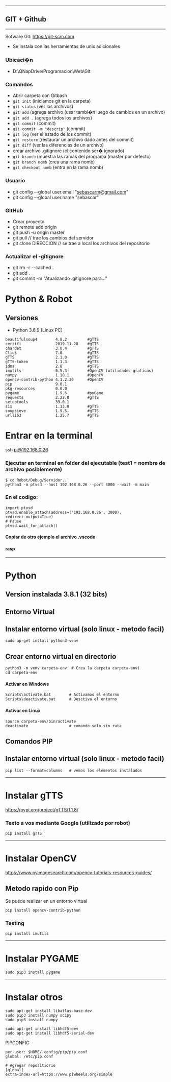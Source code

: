 --------------
## GIT + Github
--------------
Sofware Git: https://git-scm.com

 - Se instala con las herramientas de unix adicionales

### Ubicaci�n
- D:\QNapDrive\Programacion\Web\Git

### Comandos
- Abrir carpeta con Gitbash
- `git init` (iniciamos git en la carpeta)
- `git status` (ver los archivos)
- `git add` (agrega archivo (usar tambi�n luego de cambios en un archivo)
- `git add .` (agrega todos los archivos)
- `git commit` (commit)
- `git commit -m "descrip"` (commit)
- `git log` (ver el estado de los commit)
- `git restore` (restaurar un archivo dado antes del commit)
- `git diff` (ver las diferencias de un archivo)
- crear archivo .gitignore (el contenido ser� ignorado)
- `git branch` (muestra las ramas del programa (master por defecto)
- `git branch nomb` (crea una rama nomb)
- `git checkout nomb` (entra en la rama nomb)

### Usuario
- git config --global user.email "sebascarm@gmail.com"
- git config --global user.name "sebascar"

### GitHub
- Crear proyecto
- git remote add origin
- git push -u origin master
- git pull // trae los cambios del servidor
- git clone DIRECCION // se trae a local los archivos del repositorio

### Actualizar el -gitignore
- git rm -r --cached .
- git add .
- git commit -m "Atualizando .gitignore para..."

Python & Robot
=====================

Versiones
---------

* Python 3.6.9 (Linux PC)
```
beautifulsoup4        4.8.2         #gTTS     
certifi               2019.11.28    #gTTS     
chardet               3.0.4         #gTTS     
Click                 7.0           #gTTS     
gTTS                  2.1.0         #gTTS     
gTTS-token            1.1.3         #gTTS     
idna                  2.8           #gTTS     
imutils               0.5.3         #OpenCV (utilidades graficas)
numpy                 1.18.1        #OpenCV
opencv-contrib-python 4.1.2.30      #OpenCV
pip                   9.0.1     
pkg-resources         0.0.0     
pygame                1.9.6         #pyGame
requests              2.22.0        #gTTS         
setuptools            39.0.1    
six                   1.13.0        #gTTS
soupsieve             1.9.5         #gTTS
urllib3               1.25.7        #gTTS
```



Entrar en la terminal
=====================
ssh pi@192.168.0.26

### Ejecutar en terminal en folder del ejecutable (test1 = nombre de archivo posiblemente)
```
$ cd Robot/Debug/Servidor.. 
python3 -m ptvsd --host 192.168.0.26 --port 3000 --wait -m main
```

### En el codigo:

```
import ptvsd
ptvsd.enable_attach(address=('192.168.0.26', 3000), redirect_output=True)
# Pause
ptvsd.wait_for_attach()
```

#### Copiar de otro ejemplo el archivo .vscode
#### rasp

---------------
Python
===============
## Version instalada 3.8.1 (32 bits)

## Entorno Virtual

## Instalar entorno virtual (solo linux - metodo facil)
```
sudo ap-get install python3-venv
```
## Crear entorno virtual en directorio
```
python3 -m venv carpeta-env  # Crea la carpeta carpeta-env)
cd carpeta-env
```
#### Activar en Windows
```
Scripts\activate.bat        # Activamos el entorno
Scripts\deactivate.bat      # Desctiva el entorno
```
#### Activar en Linux
```
source carpeta-env/bin/activate
deactivate                  # comando solo sin ruta
```
## Comandos PIP

## Instalar entorno virtual (solo linux - metodo facil)
```
pip list --format=columns   # vemos los elementos instalados

```
---------------
Instalar gTTS
===============
https://pypi.org/project/gTTS/1.1.8/

### Texto a vos mediante Google (utilizado por robot)

```
pip install gTTS
```
---------------
Instalar OpenCV
===============
https://www.pyimagesearch.com/opencv-tutorials-resources-guides/
## Metodo rapido con Pip
Se puede realizar en un entorno virtual
```
pip install opencv-contrib-python
```
### Testing
```
pip install imutils

```
----------------
Instalar PYGAME
===============
```
sudo pip3 install pygame

```

----------------
Instalar otros
===============
```
sudo apt-get install libatlas-base-dev
sudo pip3 install numpy scipy
sudo pip3 install numpy

sudo apt-get install libhdf5-dev
sudo apt-get install libhdf5-serial-dev

```
PIPCONFIG

```
per-user: $HOME/.config/pip/pip.conf
global: /etc/pip.conf

# Agregar repositiorio
[global]
extra-index-url=https://www.piwheels.org/simple
```